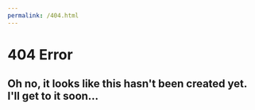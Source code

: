 ```yaml
---
permalink: /404.html
---
```

<h1>404 Error</h1>
<h2>Oh no, it looks like this hasn't been created yet. I'll get to it soon...</h2>
